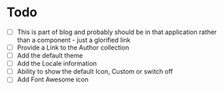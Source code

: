 # Todo

- [ ] This is part of blog and probably should be in that application rather than a component - just a glorified link
- [ ] Provide a Link to the Author collection
- [ ] Add the default theme
- [ ] Add the Locale information
- [ ] Ability to show the default Icon, Custom or switch off
- [ ] Add Font Awesome icon
